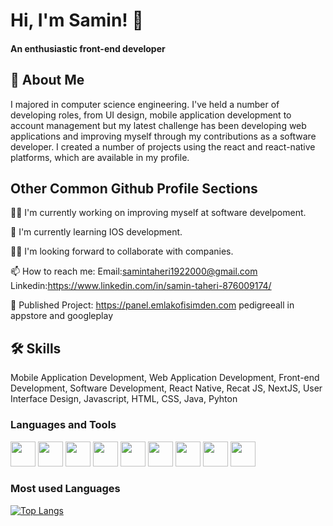 
# Hi, I'm Samin! 👋
#### An enthusiastic front-end developer



## 🚀 About Me
I majored in computer science engineering. 
I've held a number of developing roles, from UI design, mobile application development to account management but my latest challenge has been developing web applications and improving myself through my contributions as a software developer. I created a number of projects using the react and react-native platforms, which are available in my profile.


## Other Common Github Profile Sections
👩‍💻 I'm currently working on improving myself at software develpoment.

🧠 I'm currently learning IOS development.

👯‍♀️ I'm looking forward to collaborate with companies.

📫 How to reach me: 
Email:samintaheri1922000@gmail.com
Linkedin:https://www.linkedin.com/in/samin-taheri-876009174/

👾 Published Project: https://panel.emlakofisimden.com
pedigreeall in appstore and googleplay


## 🛠 Skills
Mobile Application Development,
Web Application Development,
Front-end Development,
Software Development,
React Native,
Recat JS,
NextJS,
User Interface Design,
Javascript, 
HTML,
CSS,
Java, 
Pyhton

### Languages and Tools

<a><img height= "40" src="https://upload.wikimedia.org/wikipedia/commons/thumb/9/99/Unofficial_JavaScript_logo_2.svg/1920px-Unofficial_JavaScript_logo_2.svg.png"></a>
<a><img height= "40" src="https://logowiki.net/uploads/logo/r/react-1.svg"></a>
<a><img height= "40" src="https://i.pinimg.com/originals/07/ca/4a/07ca4afbde70ce0c995b3f63e9c04ceb.png"></a>
<a><img height= "40" src="https://cdn-icons-png.flaticon.com/512/1216/1216733.png"></a>
<a><img height= "40" src="https://upload.wikimedia.org/wikipedia/commons/thumb/6/62/CSS3_logo.svg/800px-CSS3_logo.svg.png"></a>
<a><img height= "40" src="https://upload.wikimedia.org/wikipedia/commons/thumb/c/c3/Python-logo-notext.svg/2048px-Python-logo-notext.svg.png"></a>
<a><img height= "40" src="https://cdn.freebiesupply.com/logos/large/2x/java-logo-png-transparent.png"></a>
<a><img height= "40" src="https://i.pinimg.com/originals/17/06/c9/1706c9f16bd08eb5e03f1df3e0a94a1c.png"></a>
<a><img height= "40" src="https://upload.wikimedia.org/wikipedia/commons/thumb/c/c2/Adobe_XD_CC_icon.svg/1051px-Adobe_XD_CC_icon.svg.png"></a>

### Most used Languages
[![Top Langs](https://github-readme-stats.vercel.app/api/top-langs/?username=anuraghazra&layout=compact)](https://github.com/samin-taheri/github-readme-stats)
